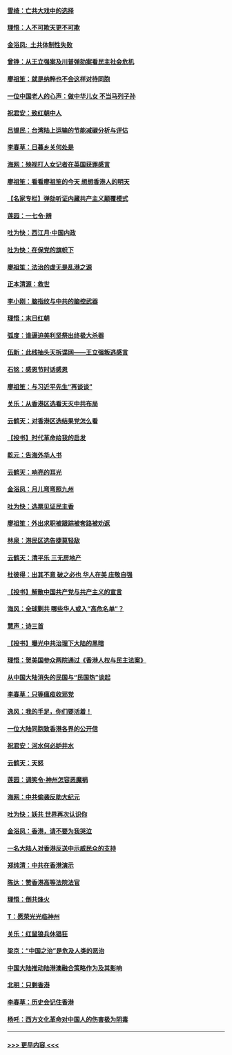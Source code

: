 #### [雪绮：亡共大戏中的选择](../pages/nsc993/n11699922.md?t=12050201) 
#### [理悟：人不可欺天更不可欺](../pages/nsc993/n11699657.md?t=12050201) 
#### [金浴凤:  土共体制性失败](../pages/nsc993/n11699361.md?t=12050201) 
#### [曾铮：从王立强案及川普弹劾案看民主社会危机](../pages/nsc993/n11699318.md?t=12050201) 
#### [廖祖笙：就是纳粹也不会这样对待同胞](../pages/nsc993/n11697658.md?t=12050201) 
#### [一位中国老人的心声：做中华儿女 不当马列子孙](../pages/nsc993/n11697525.md?t=12050201) 
#### [祝君安：致红朝中人](../pages/nsc993/n11697518.md?t=12050201) 
#### [吕锡民：台湾陆上运输的节能减碳分析与评估](../pages/nsc993/n11694983.md?t=12050201) 
#### [李春草：日暮乡关何处是](../pages/nsc993/n11694805.md?t=12050201) 
#### [海网：殃视打人女记者在英国获罪感言](../pages/nsc993/n11693832.md?t=12050201) 
#### [廖祖笙：看看廖祖笙的今天 想想香港人的明天](../pages/nsc993/n11693707.md?t=12050201) 
#### [【名家专栏】弹劾听证内藏共产主义颠覆模式](../pages/nsc993/n11693563.md?t=12050201) 
#### [莲园：一七令‧辨](../pages/nsc993/n11692558.md?t=12050201) 
#### [吐为快：西江月·中国内政](../pages/nsc993/n11692071.md?t=12050201) 
#### [吐为快：在保党的旗帜下](../pages/nsc993/n11691188.md?t=12050201) 
#### [廖祖笙：法治的虚无是乱港之源](../pages/nsc993/n11690605.md?t=12050201) 
#### [正本清源：救世](../pages/nsc993/n11689134.md?t=12050201) 
#### [李小刚：脑指纹与中共的脑控武器](../pages/nsc993/n11688900.md?t=12050201) 
#### [理悟：末日红朝](../pages/nsc993/n11688829.md?t=12050201) 
#### [弧度：谁逼迫美利坚祭出终极大杀器](../pages/nsc993/n11688735.md?t=12050201) 
#### [伍新：此线抽头天拆谍网——王立强叛逃感言](../pages/nsc993/n11687981.md?t=12050201) 
#### [石铭：感恩节时话感恩](../pages/nsc993/n11687568.md?t=12050201) 
#### [廖祖笙：与习近平先生“再谈谈”](../pages/nsc993/n11687005.md?t=12050201) 
#### [关乐：从香港区选看天灭中共布局](../pages/nsc993/n11686647.md?t=12050201) 
#### [云鹤天：对香港区选结果党怎么看](../pages/nsc993/n11686216.md?t=12050201) 
#### [【投书】时代革命给我的启发](../pages/nsc993/n11684287.md?t=12050201) 
#### [乾元：告海外华人书](../pages/nsc993/n11684044.md?t=12050201) 
#### [云鹤天：响亮的耳光](../pages/nsc993/n11684254.md?t=12050201) 
#### [金浴凤：月儿弯弯照九州](../pages/nsc993/n11684231.md?t=12050201) 
#### [吐为快：选票见证民主香](../pages/nsc993/n11684206.md?t=12050201) 
#### [廖祖笙：外出求职被跟踪被套路被劝返](../pages/nsc993/n11683874.md?t=12050201) 
#### [林泉：港民区选告捷莫轻敌](../pages/nsc993/n11683930.md?t=12050201) 
#### [云鹤天：清平乐 三无房地产](../pages/nsc993/n11681521.md?t=12050201) 
#### [杜彼得：出其不意 破之必也 华人在美 庄敬自强](../pages/nsc993/n11679554.md?t=12050201) 
#### [【投书】解散中国共产党与共产主义的宣言](../pages/nsc993/n11679177.md?t=12050201) 
#### [海风：全球剿共 哪些华人或入“高危名单”？](../pages/nsc993/n11678617.md?t=12050201) 
#### [慧声：诗三首](../pages/nsc993/n11678848.md?t=12050201) 
#### [【投书】曝光中共治理下大陆的黑暗](../pages/nsc993/n11678674.md?t=12050201) 
#### [理悟：贺美国参众两院通过《香港人权与民主法案》](../pages/nsc993/n11678104.md?t=12050201) 
#### [从中国大陆消失的民国与“民国热”谈起](../pages/nsc993/n11678075.md?t=12050201) 
#### [李春草：只等瘟疫收邪党](../pages/nsc993/n11677308.md?t=12050201) 
#### [逸风：我的手足，你们要活着！](../pages/nsc993/n11676352.md?t=12050201) 
#### [一位大陆同胞致香港各界的公开信](../pages/nsc993/n11675761.md?t=12050201) 
#### [祝君安：河水何必妒井水](../pages/nsc993/n11675746.md?t=12050201) 
#### [云鹤天：天怒](../pages/nsc993/n11675718.md?t=12050201) 
#### [莲园：调笑令‧神州怎容恶魔祸](../pages/nsc993/n11675648.md?t=12050201) 
#### [海网：中共偷袭反助大纪元](../pages/nsc993/n11673515.md?t=12050201) 
#### [吐为快：妖共 世界再次认识你](../pages/nsc993/n11673506.md?t=12050201) 
#### [金浴凤：香港，请不要为我哭泣](../pages/nsc993/n11673248.md?t=12050201) 
#### [一名大陆人对香港反送中示威民众的支持](../pages/nsc993/n11672615.md?t=12050201) 
#### [郑纯清：中共在香港演示](../pages/nsc993/n11670539.md?t=12050201) 
#### [陈达：赞香港高等法院法官](../pages/nsc993/n11669542.md?t=12050201) 
#### [理悟：倒共烽火](../pages/nsc993/n11668844.md?t=12050201) 
#### [T：愿荣光光临神州](../pages/nsc993/n11668421.md?t=12050201) 
#### [关乐：红鼠狼兵休猖狂](../pages/nsc993/n11668378.md?t=12050201) 
#### [梁京：“中国之治”是危及人类的恶治](../pages/nsc993/n11668328.md?t=12050201) 
#### [中国大陆推动陆港澳融合策略作为及其影响](../pages/nsc993/n11668157.md?t=12050201) 
#### [北明：只剩香港](../pages/nsc993/n11668002.md?t=12050201) 
#### [李春草：历史会记住香港](../pages/nsc993/n11667927.md?t=12050201) 
#### [杨吒：西方文化革命对中国人的伤害极为阴毒](../pages/nsc993/n11664521.md?t=12050201) 

----
#### [ >>> 更早内容 <<< ](../indexes/nsc993-earlier.md)
